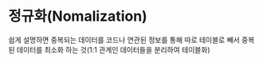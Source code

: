 # 정규화(Nomalization)

쉽게 설명하면 중복되는 데이터를 코드나 연관된 정보를 통해 따로 테이블로 빼서 중복된 데이터를 최소화 하는 것(1:1 관계인 데이터들을 분리하여 테이블화)